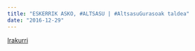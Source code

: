 ```yaml
---
title: "ESKERRIK ASKO, #ALTSASU | #AltsasuGurasoak taldea"
date: "2016-12-29"
---
```

[Irakurri](https://guaixe.eus/altsasu/1483013135738-eskerrik-asko-altsasu)
